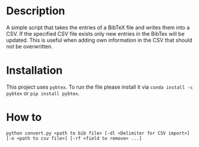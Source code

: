 # Description
A simple script that takes the entries of a BibTeX file and writes them into a CSV. If the specified CSV file exists only new entries in the BibTex will be updated.
This is useful when adding own information in the CSV that should not be overwritten.

# Installation
This project uses `pybtex`.
To run the file please install it via `conda install -c pybtex` or `pip install pybtex`.

# How to
`python convert.py <path to bib file> [-dl <Delimiter for CSV import>] [-o <path to csv file>] [-rf <field to remove> ...]`

